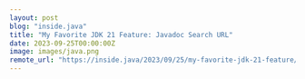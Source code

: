 ```yaml
---
layout: post
blog: "inside.java"
title: "My Favorite JDK 21 Feature: Javadoc Search URL"
date: 2023-09-25T00:00:00Z
image: images/java.png
remote_url: "https://inside.java/2023/09/25/my-favorite-jdk-21-feature/"
---
```

